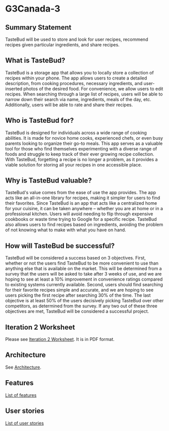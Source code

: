 # G3Canada-3 
## Summary Statement

TasteBud will be used to store and look for user recipes, recommend recipes given particular ingredients, and share recipes. 

## What is TasteBud? 

TasteBud is a storage app that allows you to locally store a collection of recipes within your phone. The app allows users to create a detailed description, from cooking procedures, necessary ingredients, and user-inserted photos of the desired food. For convenience, we allow users to edit recipes. When searching through a large list of recipes, users will be able to narrow down their search via name, ingredients, meals of the day, etc. Additionally, users will be able to rate and share their recipes. 

 
## Who is TasteBud for?  

TasteBud is designed for individuals across a wide range of cooking abilities. It is made for novice home cooks, experienced chefs, or even busy parents looking to organize their go-to meals. This app serves as a valuable tool for those who find themselves experimenting with a diverse range of foods and struggle to keep track of their ever growing recipe collection. With TasteBud, forgetting a recipe is no longer a problem, as it provides a viable solution for storing all your recipes in one accessible place. 

## Why is TasteBud valuable?  

TasteBud's value comes from the ease of use the app provides. The app acts like an all-in-one library for recipes, making it simpler for users to find their favorites. Since TasteBud is an app that acts like a centralized home for your cuisine, it can be taken anywhere – whether you are at home or in a professional kitchen. Users will avoid needing to flip through expensive cookbooks or waste time trying to Google for a specific recipe. TasteBud also allows users to find recipes based on ingredients, avoiding the problem of not knowing what to make with what you have on hand. 

## How will TasteBud be successful?  

TasteBud will be considered a success based on 3 objectives. First, whether or not the users find TasteBud to be more convenient to use than anything else that is available on the market. This will be determined from a survey that the users will be asked to take after 3 weeks of use, and we are hoping to see at least a 10% improvement in convenience ratings compared to existing systems currently available.  Second, users should find searching for their favorite recipes simple and accurate, and we are hoping to see users picking the first recipe after searching 30% of the time. The last objective is at least 50% of the users decisively picking TasteBud over other competitors, as determined from the survey. If any two out of these three objectives are met, TasteBud will be considered a successful project. 

## Iteration 2 Worksheet
Please see [Iteration 2 Worksheet](Iteration_2_Worksheet.pdf). It is in PDF format.

## Architecture
See [Architecture](Architecture.md).

## Features
[List of features](https://code.cs.umanitoba.ca/3350-summer2023/g3canada-3/-/issues/?sort=created_date&state=opened&label_name%5B%5D=Feature&first_page_size=20)

## User stories
[List of user stories](https://code.cs.umanitoba.ca/3350-summer2023/g3canada-3/-/issues/?sort=created_date&state=opened&label_name%5B%5D=User%20Story&first_page_size=20)
